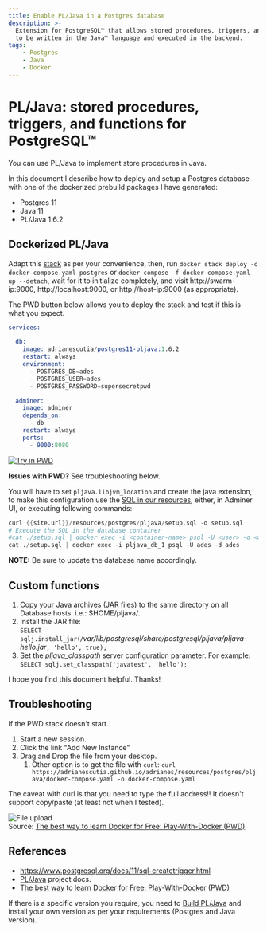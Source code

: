 ```yaml
---
title: Enable PL/Java in a Postgres database
description: >-
  Extension for PostgreSQL™ that allows stored procedures, triggers, and functions 
  to be written in the Java™ language and executed in the backend.
tags: 
    - Postgres
    - Java
    - Docker
---
```


# PL/Java: stored procedures, triggers, and functions for PostgreSQL™

You can use PL/Java to implement store procedures in Java.

In this document I describe how to deploy and setup a Postgres database with one of the dockerized 
prebuild packages I have generated:

* Postgres 11
* Java 11
* PL/Java 1.6.2

## Dockerized PL/Java

Adapt this [stack](https://labs.play-with-docker.com/?stack={{site.url}}/resources/postgres/pljava/docker-compose.yaml) 
as per your convenience, then, run `docker stack deploy -c docker-compose.yaml postgres` or 
`docker-compose -f docker-compose.yaml up --detach`, wait for it to initialize completely, and visit 
http://swarm-ip:9000, http://localhost:9000, or http://host-ip:9000 (as appropriate).

The PWD button below allows you to deploy the stack and test if this is what you expect.

```s
services:

  db:
    image: adrianescutia/postgres11-pljava:1.6.2
    restart: always
    environment:
      - POSTGRES_DB=ades
      - POSTGRES_USER=ades
      - POSTGRES_PASSWORD=supersecretpwd

  adminer:
    image: adminer
    depends_on:
      - db
    restart: always
    ports:
      - 9000:8080
```

[![Try in PWD](https://raw.githubusercontent.com/play-with-docker/stacks/master/assets/images/button.png)](https://play-with-docker.com/?stack={{site.url}}/resources/postgres/pljava/docker-compose.yaml)

**Issues with PWD?** See troubleshooting below.

You will have to set `pljava.libjvm_location` and create the java extension, to make 
this configuration use the [SQL in our resources](/resources/postgres/pljava/setup.sql), either, in Adminer UI, or executing following commands:

```s
curl {{site.url}}/resources/postgres/pljava/setup.sql -o setup.sql
# Execute the SQL in the database container
#cat ./setup.sql | docker exec -i <container-name> psql -U <user> -d <database>
cat ./setup.sql | docker exec -i pljava_db_1 psql -U ades -d ades
```

**NOTE:** Be sure to update the database name accordingly.

## Custom functions

1. Copy your Java archives (JAR files) to the same directory on all Database hosts. i.e.: $HOME/pljava/.
2. Install the JAR file:  
  `SELECT sqlj.install_jar(`_/var/lib/postgresql/share/postgresql/pljava/pljava-hello.jar_`, 'hello', true);`
3. Set the _pljava_classpath_ server configuration parameter. For example:  
  `SELECT sqlj.set_classpath('javatest', 'hello');`

I hope you find this document helpful. Thanks!

## Troubleshooting

If the PWD stack doesn't start.

1. Start a new session.
2. Click the link "Add New Instance"
3. Drag and Drop the file from your desktop.
   1. Other option is to get the file with `curl`: `curl https://adrianescutia.github.io/adrianes/resources/postgres/pljava/docker-compose.yaml -o docker-compose.yaml`

The caveat with curl is that you need to type the full address!! It doesn't support copy/paste (at least not when I tested).

![File upload](https://i2.wp.com/www.docker.com/blog/wp-content/uploads/pwd_upload-1.gif?resize=710%2C406&ssl=1)  
Source: [The best way to learn Docker for Free: Play-With-Docker (PWD)](https://www.docker.com/blog/best-way-learn-docker-free-play-docker-pwd/)

## References

* https://www.postgresql.org/docs/11/sql-createtrigger.html
* [PL/Java](https://tada.github.io/pljava/) project docs.
* [The best way to learn Docker for Free: Play-With-Docker (PWD)](https://www.docker.com/blog/best-way-learn-docker-free-play-docker-pwd/)

If there is a specific version you require, you need to [Build PL/Java](https://tada.github.io/pljava/build/build.html) 
and install your own version as per your requirements (Postgres and Java version).

 